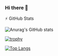 ### Hi there 👋

<!--
**Tonio635/Tonio635** is a ✨ _special_ ✨ repository because its `README.md` (this file) appears on your GitHub profile.

Here are some ideas to get you started:

- 🔭 I’m currently working on ...
- 🌱 I’m currently learning ...
- 👯 I’m looking to collaborate on ...
- 🤔 I’m looking for help with ...
- 💬 Ask me about ...
- 📫 How to reach me: ...
- 😄 Pronouns: ...
- ⚡ Fun fact: ...
-->

:zap: GitHub Stats
  
![Anurag's GitHub stats](https://github-readme-stats.vercel.app/api?username=Tonio635&show_icons=true&theme=dark)

[![trophy](https://github-profile-trophy.vercel.app/?username=Tonio635&theme=onedark)](https://github.com/ryo-ma/github-profile-trophy)

[![Top Langs](https://github-readme-stats.vercel.app/api/top-langs/?username=Tonio635&layout=compact&theme=dark)](https://github.com/anuraghazra/github-readme-stats)
